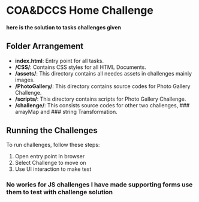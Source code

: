 # COA&DCCS Home Challenge

#### here is the solution to tasks challenges given

## Folder Arrangement

- **index.html**: Entry point for all tasks.
- **/CSS/**: Contains CSS styles for all HTML Documents.
- **/assets/**: This directory contains all needes assets in challenges mainly images.
- **/PhotoGallery/**: This directory contains source codes for Photo Gallery Challenge.
- **/scripts/**: This directory contains scripts for Photo Gallery Challenge.
- **/challenge/**: This consists source codes for other two challenges, ### arrayMap and ### string Transformation.

## Running the Challenges

To run challenges, follow these steps:

1. Open entry point In browser
2. Select Challenge to move on
3. Use UI interaction to make test

### No wories for JS challenges I have made supporting forms use them to test with challenge solution
